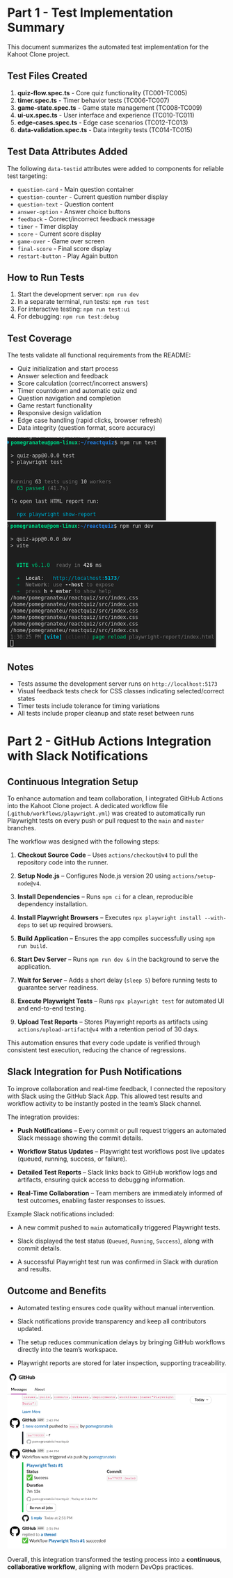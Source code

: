 # Part 1 - Test Implementation Summary

This document summarizes the automated test implementation for the Kahoot Clone project.

## Test Files Created

1. **quiz-flow.spec.ts** - Core quiz functionality (TC001-TC005)
2. **timer.spec.ts** - Timer behavior tests (TC006-TC007)
3. **game-state.spec.ts** - Game state management (TC008-TC009)
4. **ui-ux.spec.ts** - User interface and experience (TC010-TC011)
5. **edge-cases.spec.ts** - Edge case scenarios (TC012-TC013)
6. **data-validation.spec.ts** - Data integrity tests (TC014-TC015)

## Test Data Attributes Added

The following `data-testid` attributes were added to components for reliable test targeting:

- `question-card` - Main question container
- `question-counter` - Current question number display
- `question-text` - Question content
- `answer-option` - Answer choice buttons
- `feedback` - Correct/incorrect feedback message
- `timer` - Timer display
- `score` - Current score display
- `game-over` - Game over screen
- `final-score` - Final score display
- `restart-button` - Play Again button

## How to Run Tests

1. Start the development server: `npm run dev`
2. In a separate terminal, run tests: `npm run test`
3. For interactive testing: `npm run test:ui`
4. For debugging: `npm run test:debug`

## Test Coverage

The tests validate all functional requirements from the README:

- Quiz initialization and start process
- Answer selection and feedback
- Score calculation (correct/incorrect answers)
- Timer countdown and automatic quiz end
- Question navigation and completion
- Game restart functionality
- Responsive design validation
- Edge case handling (rapid clicks, browser refresh)
- Data integrity (question format, score accuracy)

![alt text](img/1.png)
![alt text](img/2.png)

## Notes

- Tests assume the development server runs on `http://localhost:5173`
- Visual feedback tests check for CSS classes indicating selected/correct states
- Timer tests include tolerance for timing variations
- All tests include proper cleanup and state reset between runs

# Part 2 - GitHub Actions Integration with Slack Notifications

## Continuous Integration Setup

To enhance automation and team collaboration, I integrated GitHub Actions into the Kahoot Clone project. A dedicated workflow file (.`github/workflows/playwright.yml`) was created to automatically run Playwright tests on every push or pull request to the `main` and `master` branches.

The workflow was designed with the following steps:

1. **Checkout Source Code** – Uses `actions/checkout@v4` to pull the repository code into the runner.

2. **Setup Node.js** – Configures Node.js version 20 using `actions/setup-node@v4`.

3. **Install Dependencies** – Runs `npm ci` for a clean, reproducible dependency installation.

4. **Install Playwright Browsers** – Executes `npx playwright install --with-deps` to set up required browsers.

5. **Build Application** – Ensures the app compiles successfully using `npm run build`.

6. **Start Dev Server** – Runs `npm run dev &` in the background to serve the application.

7. **Wait for Server** – Adds a short delay (`sleep 5`) before running tests to guarantee server readiness.

8. **Execute Playwright Tests** – Runs `npx playwright test` for automated UI and end-to-end testing.

9. **Upload Test Reports** – Stores Playwright reports as artifacts using `actions/upload-artifact@v4` with a retention period of 30 days.

This automation ensures that every code update is verified through consistent test execution, reducing the chance of regressions.

## Slack Integration for Push Notifications

To improve collaboration and real-time feedback, I connected the repository with Slack using the GitHub Slack App. This allowed test results and workflow activity to be instantly posted in the team’s Slack channel.

The integration provides:

* **Push Notifications** – Every commit or pull request triggers an automated Slack message showing the commit details.

* **Workflow Status Updates** – Playwright test workflows post live updates (queued, running, success, or failure).

* **Detailed Test Reports** – Slack links back to GitHub workflow logs and artifacts, ensuring quick access to debugging information.

* **Real-Time Collaboration** – Team members are immediately informed of test outcomes, enabling faster responses to issues.

Example Slack notifications included:

* A new commit pushed to `main` automatically triggered Playwright tests.

* Slack displayed the test status (`Queued`, `Running`, `Success`), along with commit details.

* A successful Playwright test run was confirmed in Slack with duration and results.

## Outcome and Benefits

* Automated testing ensures code quality without manual intervention.

* Slack notifications provide transparency and keep all contributors updated.

* The setup reduces communication delays by bringing GitHub workflows directly into the team’s workspace.

* Playwright reports are stored for later inspection, supporting traceability.

![alt text](img/3.png)

Overall, this integration transformed the testing process into a **continuous**, **collaborative workflow**, aligning with modern DevOps practices.